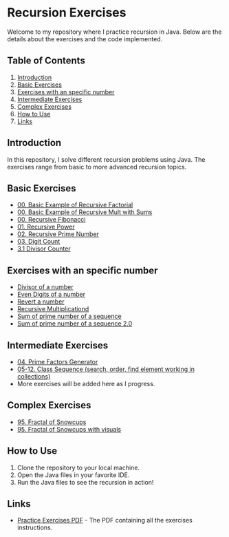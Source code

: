 # Recursion Exercises

Welcome to my repository where I practice recursion in Java. Below are the details about the exercises and the code implemented.

## Table of Contents

1. [Introduction](#introduction)
2. [Basic Exercises](#basic-exercises)
3. [Exercises with an specific number](#exercises-with-an-specific-number)
4. [Intermediate Exercises](#intermediate-exercises)
5. [Complex Exercises](#complex-exercises)
6. [How to Use](#how-to-use)
7. [Links](#links)

## Introduction

In this repository, I solve different recursion problems using Java. The exercises range from basic to more advanced recursion topics.

## Basic Exercises

- [00. Basic Example of Recursive Factorial](src/Factorial.java)
- [00. Basic Example of Recursive Mult with Sums](src/RecursiveSum.java)
- [00. Recursive Fibonacci](src/Fibonacci.java)
- [01. Recursive Power](src/RecursivePower.java)
- [02. Recursive Prime Number](src/IsPrime.java)
- [03. Digit Count](src/DigitCount.java)
- [3.1 Divisor Counter](src/DivisorCounter.java)

## Exercises with an specific number

- [Divisor of a number](src/DivisorCounter.java)
- [Even Digits of a number](src/EvenDigits.java)
- [Revert a number](src/InvertirNumero.java)
- [Recursive Multiplicationd](src/MultiRecursiva.java)
- [Sum of prime number of a sequence](src/SumaPrimos.java)
- [Sum of prime number of a sequence 2.0](src/SumaPrimosRecursiva.java)

## Intermediate Exercises

- [04. Prime Factors Generator](src/PrimeFactors.java)
- [05-12. Class Sequence (search, order, find element working in collections)](src/SecuenciaPlus.java)
- More exercises will be added here as I progress.

## Complex Exercises

- [95. Fractal of Snowcups](src/CopoDeNieve.java)
- [95. Fractal of Snowcups with visuals](src/CopoDeNieveAnimado.java)
  
## How to Use

1. Clone the repository to your local machine.
2. Open the Java files in your favorite IDE.
3. Run the Java files to see the recursion in action!

## Links

- [Practice Exercises PDF](PracticeExercises.pdf) - The PDF containing all the exercises instructions.
